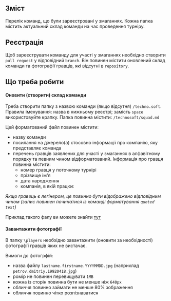 ## Зміст
Перелік команд, що були зареєстровані у змаганнях. Кожна папка містить актуальний склад команди на час проведення турніру.

## Реєстрація
Щоб зареєструвати команду для участі у змаганнях необхідно створити `pull request` у відповідний `branch`. Він повинен містити оновлений склад команди та фотографії гравців, які відсутні в `repository`.

## Що треба робити
#### Оновити (створити) склад команди
Треба створити папку з назвою команди (якщо відсутня) `/techno.soft`. Правила іменування: назва в нижньому реєстрі; замість `space` використовуйте крапку.
Папка повинна містити:
`/technosoft/squad.md`

Цей форматований файл повинен містити:
- назву команди
- посилання на джерело(а) стосовно інформації про компанію, яку представляє команда
- перечень гравців заявлених для участі у змаганнях в алфавітному порядку та певним чином відформатований. Інформація про гравця повинна містити:
  - номер гравця у поточному турнірі
  - прізвище ім'я
  - дата народження
  - компанія, в якій працює

_Якщо гравець є легінером, це повинно бути відображено відповідним чином (запис повинен починатися із команді форматування `quoted text`)_ 

Приклад такого фалу ви можете знайти [тут](/applications/_example/techno.soft.md)

#### Завантажити фотографії
В папку `\players` необхідно завантажити (оновити за необхідності) фотографії гравців яких не вистачає.

Вимоги до фотогрфій:
- назва файлу `lastname.firstname.YYYYMMDD.jpg` (наприклад `petrov.dmitriy.19920418.jpg`) 
- ромір не повинен перевищувати `1MB`
- кожна із сторін повинна бути не менше ніж `640px`
- обличчя повинно займати не менше 80% зображення
- обличчя повинно чітко розпізнаватися